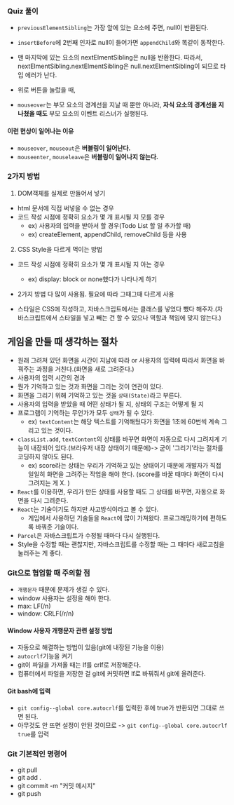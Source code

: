 ### Quiz 풀이

- `previousElementSibling`는 가장 앞에 있는 요소에 주면, null이 반환된다.
- `insertBefore`에 2번째 인자로 null이 들어가면 `appendChild`와 똑같이 동작한다.


- 맨 마지막에 있는 요소의 nextElmentSibling은 null을 반환한다. 따라서, nextElmentSibling.nextElmentSibling은 null.nextElmentSibling이 되므로 타입 에러가 난다.


- 위로 버튼을 눌렀을 때, 

- `mouseover`는 부모 요소의 경계선을 지날 때 뿐만 아니라, **자식 요소의 경계선을 지나쳤을 때도** 부모 요소의 이벤트 리스너가 실행된다.
#### 이런 현상이 일어나는 이유
- `mouseover`, `mouseout`은 **버블링이 일어난다.**
- `mouseenter`, `mouseleave`은 **버블링이 일어나지 않는다.**

### 2가지 방법
1. DOM객체를 실제로 만들어서 넣기
- html 문서에 직접 써넣을 수 없는 경우
- 코드 작성 시점에 정확히 요소가 몇 개 표시될 지 모를 경우
    - ex) 사용자의 입력을 받아서 할 경우(Todo List 할 일 추가할 때)
    - ex) createElement, appendChild, removeChild 등을 사용
2. CSS Style을 다르게 먹이는 방법 
- 코드 작성 시점에 정확히 요소가 몇 개 표시될 지 아는 경우
    - ex) display: block or none했다가 나타나게 하기


- 2가지 방법 다 많이 사용됨. 필요에 따라 그때그때 다르게 사용

- 스타일은 CSS에 작성하고, 자바스크립트에서는 클래스를 넣었다 뺐다 해주자.(자바스크립트에서 스타일을 넣고 빼는 건 할 수 있으나 역할과 책임에 맞지 않는다.)


## 게임을 만들 때 생각하는 절차
- 원래 그려져 있던 화면을 시간이 지남에 따라 or 사용자의 입력에 따라서 화면을 바꿔주는 과정을 거친다.(화면을 새로 그려준다.)
- 사용자의 입력 시간의 경과 
- 뭔가 기억하고 있는 것과 화면을 그리는 것이 연관이 있다. 
- 화면을 그리기 위해 기억하고 있는 것을 `상태(State)`라고 부른다. 
- 사용자의 입력을 받았을 때 어떤 상태가 될 지, 상태의 구조는 어떻게 될 지
- 프로그램이 기억하는 무언가가 모두 `상태`가 될 수 있다.
    - ex) `textContent`는 해당 텍스트를 기억해뒀다가 화면을 1초에 60번씩 계속 그리고 있는 것이다.
- `classList.add`, `textContent`의 상태를 바꾸면 화면이 자동으로 다시 그려지게 기능이 내장되어 있다.(브라우저 내장 상태이기 때문에)-> 굳이 '그리기'라는 절차를 코딩하지 않아도 된다.
    - ex) score라는 상태는 우리가 기억하고 있는 상태이기 때문에 개발자가 직접 일일히 화면을 그려주는 작업을 해야 한다. (score를 바꿀 때마다 화면이 다시 그려지는 게 X. )
- `React`를 이용하면, 우리가 만든 상태를 사용할 때도 그 상태를 바꾸면, 자동으로 화면을 다시 그려준다. 
- `React`는 기술이기도 하지만 사고방식이라고 볼 수 있다. 
    - 게임에서 사용하던 기술들을 `React`에 많이 가져왔다. 프로그래밍하기에 편하도록 바꿔준 기술이다. 
- `Parcel`은 자바스크립트가 수정될 때마다 다시 실행된다. 
- Style을 수정할 때는 괜찮지만, 자바스크립트를 수정할 때는 그 때마다 새로고침을 눌러주는 게 좋다. 


### Git으로 협업할 때 주의할 점
- `개행문자` 때문에 문제가 생길 수 있다.
- window 사용자는 설정을 해야 한다.
- max: LF(/n)
- window: CRLF(/r/n)

#### Window 사용자 개행문자 관련 설정 방법
- 자동으로 해결하는 방법이 있음(git에 내장된 기능을 이용)
- `autocrlf`기능을 켜기
- git이 파일을 가져올 때는 lf를 crlf로 저장해준다.
- 컴퓨터에서 파일을 저장한 걸 git에 커밋하면 lf로 바꿔줘서 git에 올려준다.

#### Git bash에 입력
- `git config--global core.autocrlf`를 입력한 후에 true가 반환되면 그대로 쓰면 된다.
- 아무것도 안 뜨면 설정이 안된 것이므로 -> `git config--global core.autocrlf true`를 입력

### Git 기본적인 명령어
- git pull
- git add .
- git commit -m "커밋 메시지"
- git push
